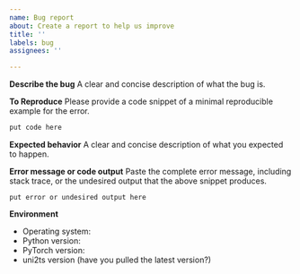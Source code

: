 ```yaml
---
name: Bug report
about: Create a report to help us improve
title: ''
labels: bug
assignees: ''

---
```


**Describe the bug**
A clear and concise description of what the bug is.

**To Reproduce**
Please provide a code snippet of a minimal reproducible example for the error. 
```python
put code here
```

**Expected behavior**
A clear and concise description of what you expected to happen.

**Error message or code output**
Paste the complete error message, including stack trace, or the undesired output that the above snippet produces.
```shell
put error or undesired output here
```

**Environment**
* Operating system:
* Python version:
* PyTorch version:
* uni2ts version (have you pulled the latest version?)
